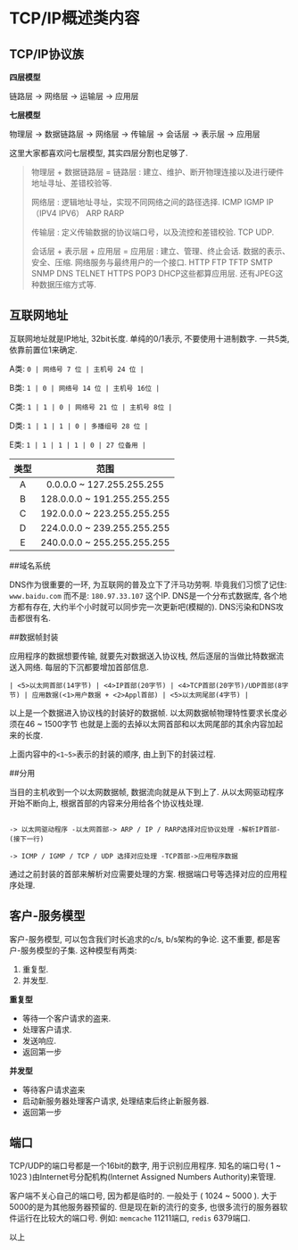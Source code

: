# TCP/IP概述类内容

## TCP/IP协议族

**四层模型**

链路层 -> 网络层 -> 运输层 -> 应用层

**七层模型**

物理层 -> 数据链路层 -> 网络层 -> 传输层 -> 会话层 -> 表示层 -> 应用层

这里大家都喜欢问七层模型, 其实四层分割也足够了.

> 物理层 + 数据链路层 = 链路层 : 建立、维护、断开物理连接以及进行硬件地址寻址、差错校验等.
>
> 网络层 : 逻辑地址寻址，实现不同网络之间的路径选择. ICMP IGMP IP（IPV4 IPV6） ARP RARP
>
> 传输层 : 定义传输数据的协议端口号，以及流控和差错校验. TCP UDP.
>
> 会话层 + 表示层 + 应用层 = 应用层 : 建立、管理、终止会话. 数据的表示、安全、压缩. 网络服务与最终用户的一个接口. HTTP FTP TFTP SMTP SNMP DNS TELNET HTTPS POP3 DHCP这些都算应用层. 还有JPEG这种数据压缩方式等.

## 互联网地址

互联网地址就是IP地址, 32bit长度. 单纯的0/1表示, 不要使用十进制数字. 一共5类, 依靠前置位1来确定.

A类: `0 | 网络号 7 位 | 主机号 24 位 |`  

B类: `1 | 0 | 网络号 14 位 | 主机号 16位 |`  

C类: `1 | 1 | 0 | 网络号 21 位 | 主机号 8位 |`  

D类: `1 | 1 | 1 | 0 | 多播组号 28 位 |`  

E类: `1 | 1 | 1 | 1 | 0 | 27 位备用 |`  

| 类型 | 范围 |
|:--:|:---:|
| A | 0.0.0.0 ~ 127.255.255.255 |
| B | 128.0.0.0 ~ 191.255.255.255 |
| C | 192.0.0.0 ~ 223.255.255.255 |
| D | 224.0.0.0 ~ 239.255.255.255 |
| E | 240.0.0.0 ~ 255.255.255.255 |


##域名系统

DNS作为很重要的一环, 为互联网的普及立下了汗马功劳啊. 毕竟我们习惯了记住: `www.baidu.com` 而不是: `180.97.33.107` 这个IP. DNS是一个分布式数据库, 各个地方都有存在, 大约半个小时就可以同步完一次更新吧(模糊的). DNS污染和DNS攻击都很有名.

##数据帧封装

应用程序的数据想要传输, 就要先对数据送入协议栈, 然后逐层的当做比特数据流送入网络. 每层的下沉都要增加首部信息. 

```
| <5>以太网首部(14字节) | <4>IP首部(20字节) | <4>TCP首部(20字节)/UDP首部(8字节) | 应用数据(<1>用户数据 + <2>Appl首部) | <5>以太网尾部(4字节) | 
```

以上是一个数据进入协议栈的封装好的数据帧. 以太网数据帧物理特性要求长度必须在46 ~ 1500字节 也就是上面的去掉以太网首部和以太网尾部的其余内容加起来的长度.

上面内容中的`<1~5>`表示的封装的顺序, 由上到下的封装过程.

##分用

当目的主机收到一个以太网数据帧, 数据流向就是从下到上了. 从以太网驱动程序开始不断向上, 根据首部的内容来分用给各个协议栈处理.

```

-> 以太网驱动程序 -以太网首部-> ARP / IP / RARP选择对应协议处理 -解析IP首部-(接下一行)

-> ICMP / IGMP / TCP / UDP 选择对应处理 -TCP首部->应用程序数据

```

通过之前封装的首部来解析对应需要处理的方案. 根据端口号等选择对应的应用程序处理.

## 客户-服务模型

客户-服务模型, 可以包含我们时长追求的c/s, b/s架构的争论. 这不重要, 都是客户-服务模型的子集. 这种模型有两类:

1. 重复型.
2. 并发型.

**重复型**

- 等待一个客户请求的盗来.
- 处理客户请求.
- 发送响应.
- 返回第一步

**并发型**

- 等待客户请求盗来
- 启动新服务器处理客户请求, 处理结束后终止新服务器.
- 返回第一步

## 端口

TCP/UDP的端口号都是一个16bit的数字, 用于识别应用程序. 知名的端口号( 1 ~ 1023 )由Internet号分配机构(Internet Assigned Numbers Authority)来管理.

客户端不关心自己的端口号, 因为都是临时的. 一般处于 ( 1024 ~ 5000 ). 大于5000的是为其他服务器预留的. 但是现在新的流行的变多, 也很多流行的服务器软件运行在比较大的端口号. 例如: `memcache` 11211端口, `redis` 6379端口.


以上
